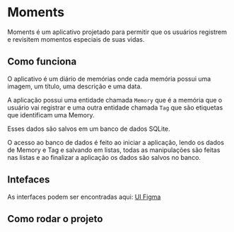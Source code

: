 # Moments
Moments é um aplicativo projetado para permitir que os usuários registrem e revisitem momentos especiais de suas vidas.

## Como funciona
O aplicativo é um diário de memórias onde cada memória possui uma imagem, um título, uma descrição e uma data.

A aplicação possui uma entidade chamada `Memory` que é a memória que o usuário vai registrar e uma outra entidade chamada `Tag` que são etiquetas que identificam uma Memory.

Esses dados são salvos em um banco de dados SQLite. 

O acesso ao banco de dados é feito ao iniciar a aplicação, lendo os dados de Memory e Tag e salvando em listas, todas as manipulações são feitas nas listas e ao finalizar a aplicação os dados são salvos no banco.

## Intefaces
As interfaces podem ser encontradas aqui: [UI Figma](https://www.figma.com/file/8aXJch8VFjRCc2jfOBUZuH/Moments---Memory-Journal?type=design&node-id=0%3A1&mode=design&t=tM5XUphNjPb5yg7f-1)

## Como rodar o projeto
